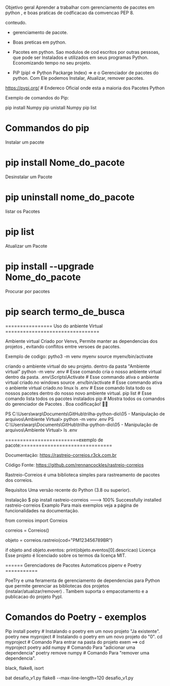 
Objetivo geral
Aprender a trabalhar com gerenciamento de pacotes em python , e boas praticas de codficacao da comvencao PEP 8.

conteudo.
- gerenciamento de pacote.
- Boas preticas em python.

- Pacotes em python.
    Sao modulos de cod escritos por outras pessoas, que pode ser Instalados e utilizados em seus programas Python. Economizando tempo no seu projeto.

- PiP (pipI => Python Packarge Index) => e o Gerenciador de pacotes do python. Com Ele podemos Instalar, Atualizar, remover pacotes.

https://pypi.org/  # Endereco Oficial onde esta a maioria dos Pacotes Python

Exemplo de comandos do Pip:

pip install Numpy
pip unistall Numpy
pip list


# Commandos do pip
 Instalar um pacote
# pip install Nome_do_pacote

Desinstalar um Pacote
# pip uninstall nome_do_pacote

listar os Pacotes
# pip list

Atualizar um Pacote
# pip install --upgrade Nome_do_pacote

Procurar por pacotes
# pip search termo_de_busca






================ Uso do anbiente Virtual ================================

Ambiente virtual Criado por Venvs, Permite manter as dependencias dos projetos , evitando conflitos emtre versoes de pacotes.


Exemplo de codigo:
pytho3 -m venv myenv
source myenv/bin/activate


criando o ambiente virtual do seu projeto. dentro da pasta "Ambiente virtual"
python -m venv .env         # Esse comando cria o nosso anbiente virtual dentro da pasta.
.env\Scripts\Activate       # Esse commando ativa o anbiente virtual criado.no windows
source .env/bin/activate    # Esse commando ativa o anbiente virtual criado.no linux
ls .env                     # Esse comando lista todo os nossos pacotes dentro do nosso novo ambiente virtual.
pip list                    # Esse comando lista todos os pacotes instalados
pip                         # Mostra todos os comandos do gerenciador de Pacotes . 
Boa codificação! 🚀🐍

PS C:\Users\warp\Documents\GitHub\trilha-python-dio\05 - Manipulação de arquivos\Ambiente Virtual> python -m venv .env
PS C:\Users\warp\Documents\GitHub\trilha-python-dio\05 - Manipulação de arquivos\Ambiente Virtual> ls .env

=========================exemplo de pacote:===============================


Documentação: https://rastreio-correios.r3ck.com.br

Código Fonte: https://github.com/rennancockles/rastreio-correios

Rastreio-Correios é uma biblioteca simples para rastreamento de pacotes dos correios.

Requisitos
Uma versão recente do Python (3.8 ou superior).

Instalação
$ pip install rastreio-correios
---> 100%
Successfully installed rastreio-correios
Examplo
Para mais exemplos veja a página de funcionalidades na documentação.

from correios import Correios


correios = Correios()

objeto = correios.rastreio(cod="PM123456789BR")

if objeto and objeto.eventos:
    print(objeto.eventos[0].descricao)
Licença
Esse projeto é licenciado sobre os termos da licença MIT.

====== Gerenciadores de Pacotes Automaticos  pipenv e Poetry ===========

PoeTry e uma feramenta de gerenciamento de dependencias para Python que permite gerenciar as bibliotecas dos projetos (instalar/atualizar/remover) . Tambem suporta o empacotamento e a publicacao do projeto PypI.

# Comandos do Poetry - exemplos

Pip install poetry      # Instalando o poetry em um novo projeto "Ja existente".
poetry new myproject    # Instalando o poetry em um novo projeto do "0".
cd myproject            # Comando Para entrar na pasta do projeto exem ==> cd myproject
poetry add numpy        # Comando Para "adicionar uma dependencia"
poetry remove numpy     # Comando Para "remover uma dependencia".


black, flake8, isort

bat desafio_v1.py
flake8 --max-line-length=120 desafio_v1.py



